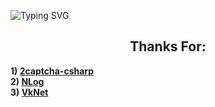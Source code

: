 <a align="center"><img src="https://readme-typing-svg.herokuapp.com?font=Courier+New&size=16&duration=2500&color=C0FFEE&multiline=true&width=700&height=100&lines=Bot+for+automatically+updating...;...the+current+number+of+views+on+a+VKontakte+post.;+++;Works+only+with+personal+pages." alt="Typing SVG" /></a>
<div>
<h2 align="center">Thanks For:</h2>
<p><strong> 1) <a href="https://github.com/2captcha/2captcha-csharp">2captcha-csharp</a><br />2) <a href="https://github.com/NLog/NLog">NLog</a><br />3) <a href="https://github.com/vknet/vk">VkNet</a> </strong></p>
</div>